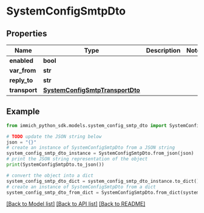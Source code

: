 # SystemConfigSmtpDto


## Properties

Name | Type | Description | Notes
------------ | ------------- | ------------- | -------------
**enabled** | **bool** |  | 
**var_from** | **str** |  | 
**reply_to** | **str** |  | 
**transport** | [**SystemConfigSmtpTransportDto**](SystemConfigSmtpTransportDto.md) |  | 

## Example

```python
from immich_python_sdk.models.system_config_smtp_dto import SystemConfigSmtpDto

# TODO update the JSON string below
json = "{}"
# create an instance of SystemConfigSmtpDto from a JSON string
system_config_smtp_dto_instance = SystemConfigSmtpDto.from_json(json)
# print the JSON string representation of the object
print(SystemConfigSmtpDto.to_json())

# convert the object into a dict
system_config_smtp_dto_dict = system_config_smtp_dto_instance.to_dict()
# create an instance of SystemConfigSmtpDto from a dict
system_config_smtp_dto_from_dict = SystemConfigSmtpDto.from_dict(system_config_smtp_dto_dict)
```
[[Back to Model list]](../README.md#documentation-for-models) [[Back to API list]](../README.md#documentation-for-api-endpoints) [[Back to README]](../README.md)


